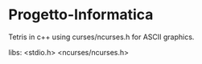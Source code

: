 # Progetto-Informatica
Tetris in c++ using curses/ncurses.h for ASCII graphics.


libs:
<iostream>
<stdio.h>
<ncurses/ncurses.h>
<fstream>